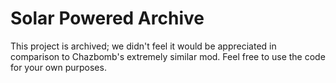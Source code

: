 # Solar Powered Archive
This project is archived; we didn't feel it would be appreciated in comparison to Chazbomb's extremely similar mod. Feel free to use the code for your own purposes.